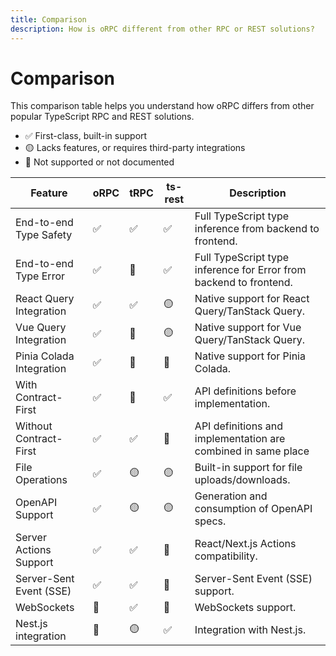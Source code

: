 ```yaml
---
title: Comparison
description: How is oRPC different from other RPC or REST solutions?
---
```


# Comparison

This comparison table helps you understand how oRPC differs from other popular TypeScript RPC and REST solutions.

- ✅ First-class, built-in support
- 🟡 Lacks features, or requires third-party integrations
- 🛑 Not supported or not documented

| Feature                  | oRPC | tRPC | ts-rest | Description                                                        |
| ------------------------ | ---- | ---- | ------- | ------------------------------------------------------------------ |
| End-to-end Type Safety   | ✅   | ✅   | ✅      | Full TypeScript type inference from backend to frontend.           |
| End-to-end Type Error    | ✅   | 🛑   | ✅      | Full TypeScript type inference for Error from backend to frontend. |
| React Query Integration  | ✅   | ✅   | 🟡      | Native support for React Query/TanStack Query.                     |
| Vue Query Integration    | ✅   | 🛑   | 🟡      | Native support for Vue Query/TanStack Query.                       |
| Pinia Colada Integration | ✅   | 🛑   | 🛑      | Native support for Pinia Colada.                                   |
| With Contract-First      | ✅   | 🛑   | ✅      | API definitions before implementation.                             |
| Without Contract-First   | ✅   | ✅   | 🛑      | API definitions and implementation are combined in same place      |
| File Operations          | ✅   | 🟡   | 🟡      | Built-in support for file uploads/downloads.                       |
| OpenAPI Support          | ✅   | 🟡   | 🟡      | Generation and consumption of OpenAPI specs.                       |
| Server Actions Support   | ✅   | ✅   | 🛑      | React/Next.js Actions compatibility.                               |
| Server-Sent Event (SSE)  | ✅   | ✅   | 🛑      | Server-Sent Event (SSE) support.                                   |
| WebSockets               | 🛑   | ✅   | 🛑      | WebSockets support.                                                |
| Nest.js integration      | 🛑   | 🟡   | ✅      | Integration with Nest.js.                                          |
